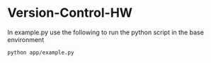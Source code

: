 # Version-Control-HW

In example.py use the following to run the python script in the base environment 

```sh
python app/example.py
```